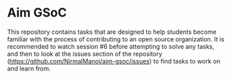 # Aim GSoC

This repository contains tasks that are designed to help students become familiar with the process of contributing to an open source organization. It is recommended to watch session #6 before attempting to solve any tasks, and then to look at the issues section of the repository (https://github.com/NirmalManoj/aim-gsoc/issues) to find tasks to work on and learn from.

<!-- In the session, we have covered the following.

**Forking a repository**

Forking a repository is a process that allows users to create a copy of an existing repository under their own account. This allows users to make changes to the code without affecting the original repository, and also makes it easy to submit changes to the original repository through a pull request.

**Creating a branch**

A branch is a way to create a separate version of a repository to work on. When a user creates a new branch, they can make changes to the code without affecting the main branch of the repository. This allows multiple users to work on the same codebase at the same time, and also allows users to submit their changes to the main branch through a pull request.

**Submitting a pull request**

A pull request is a way for users to submit changes they've made to a repository back to the original repository. When a user submits a pull request, the maintainers of the original repository can review the changes and decide whether or not to merge them into the main branch. This allows for collaboration and contributions to open source projects. -->
